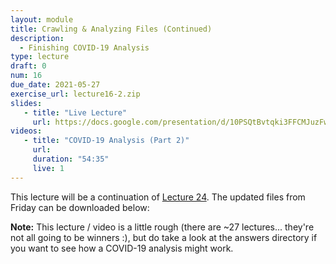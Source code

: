 ```yaml
---
layout: module
title: Crawling & Analyzing Files (Continued)
description:
  - Finishing COVID-19 Analysis
type: lecture
draft: 0
num: 16
due_date: 2021-05-27
exercise_url: lecture16-2.zip
slides: 
   - title: "Live Lecture"
     url: https://docs.google.com/presentation/d/10PSQtBvtqki3FFCMJuzFwuvl9J-UTYUn7upLlITGJUQ/edit?usp=sharing
videos:
   - title: "COVID-19 Analysis (Part 2)"
     url: 
     duration: "54:35"
     live: 1
---
```


This lecture will be a continuation of [Lecture 24](week09-lecture03). The updated files from Friday can be downloaded below:

**Note:** This lecture / video is a little rough (there are ~27 lectures... they're not all going to be winners :), but do take a look at the answers directory if you want to see how a COVID-19 analysis might work.


